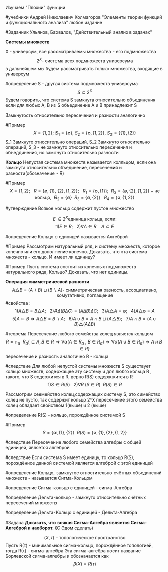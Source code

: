 Изучаем "Плохии" функции

#учебники Андрей Николаевич Колмагоров "Элементы теории функций и функционального анализа" любое издание

#Задачник  Ульянов, Бахвалов, "Действительный анализ в задачах"

****Системы множеств****

X - универсум, все рассматриваемы множества - его подмножества
$$2^X\text{- система всех подмножеств универсума }$$
в дальнейшем мы будем рассматривать только множества, входящие в универсум

#определение S - другая система подмножеств универсума 
$$S \subset 2^X$$
Будем говорить, что система S замкнута относительно объединения если для любых А, В из S 
объединение А и В принадлежит S

Замкнутость относительно пересечения и разности аналогично

#Пример $$X = \{1,2\}; \  S_1 = \{ \emptyset \}, \    S_2 = \{\emptyset, \{1,2\}\}, \  S_3 = \{ \{1\}, \{2\} \}$$S_1 Замкнуто относительно операций, S_2 Замкнуто относительно операций, S_3 - не замкнуто относительно пересечения и объеддинения, но замкнуто относительно разности 

****Кольцо****
Непустая система множеств называется колльцом, если она замкнута относительно объединение, пересечений и разности(обозначение - R)

#Пример  $$X = \{1,2\}; \ \ \  R = \{ \emptyset, \{1\}, \{2\}, \{1,2\}\}; \ \ \  R_1 = \{\emptyset, \{1\}\}; \ \ R_2 = \{\emptyset, \{2\}, \{1,2\}\} - \text{не кольцо}, \ \
R_2 = \{\emptyset\} \ \  R_3 = \{\emptyset, \{2\}\} \ \ \  R_4 = \{\emptyset, \{1,2\}\}$$

#утверждение Всякое кольцо содержит пустое множество

$$ E \in 2^X \text{единица кольца, если:}$$
$$1)E \in R; \ \ \ 2) \forall A \in R \ \ \ \ A \subset E$$

#определение Кольцо с единицей называется Алгеброй

#Пример Рассмотрим натуральный ряд, и систему множеств, которое конечно или его дополнение конечно. Доказать, что эта система множеств - кольцо. И имеет ли единицу?

#Пример Пусть система состоит из конечных подмножеств натурального ряда, Кольцо? Доказать, что нет единицы.


****Операция симметрической разности****
$$A \triangle B = (A \backslash B) \sqcup (B \backslash A) \text{- симметрическая разность, ассоциативно, комутативно, поглащение}$$
#свойства :
$$ 1) A \triangle B = B \triangle A; \ \ \ 2)A \Delta (B \Delta C) = (A \Delta B) \Delta C; \ \ \ 3)A \triangle A = \emptyset; \ \ \ 4) A \triangle \emptyset = A  $$
$$5)A \subset B \Rightarrow A \triangle B = B \backslash A; \ \ \ 6)A \cup B = A \cap B \sqcup(A \triangle B); \ \ \ 7) A \cap B = (A \cup B)\triangle (A \Delta B)$$

#теорема Пересечение любого семейства колец является кольцом 
$$ R = \cap_{\alpha} \ \  R_{\alpha} \{ \sqsubset A, B \in R \Rightarrow \forall \alpha (A \in R_{\alpha} \ , \ B \in R_{\alpha} ) \Rightarrow \forall \alpha (A \cup B \in R_{\alpha}) \Rightarrow A \ и \ B \in R\} $$
 пересечение и разность аналогично
 R - кольца

#следствие Для любой непустой системы множеств S существует кольцо множеств, содержащее эту систему и для любго кольца R , такого, что S содержится в R, верно R(S) содержжится в R 
$$1)S \in R(S) \ \ \ 2)\forall R \ (S \in R)  \ \ R(S) \in R $$

Рассмотрим сеемейство колец,содержащих систему S, это симейство колец не пусто, так содержит кольцо 2^X пересечение этого семейства колец обладает свойством 1(выше) и 2 (выше)

#определение  R(S) - кольцо, порождённое системой S 

#Пример $$S = \{\emptyset, \{1\}, \{2\}\}  \  \  R(S) = \{ \emptyset , \{1\}, \{2\}, \{1,2\}\}$$

#следствие Пересечение любого семейства алгебры с общей единицей, является алгеброй

#следствие Если система S имеет единицу, то кольцо R(S), порождённое данной системой является алгеброй с этой единицей

#определение Кольцо, замкнутое отностительно счётных объединений множеств - называется Сигма-Кольцом

#определение Сигма-кольцо с единицей - сигма-Алгебра

#определение Дельта-кольцо - замкнуто относительно счётных пересечений множеств

#определение Дельта-Кольцо с единицей - Дельта-Алгебра


#Задача ****Доказать, что всякая Сигма-Алгебра является Сигма-Алгеброй и наоборот.**** (С Эдом сделать)

$$(X, \tau) \ \text{- топологическое пространство}$$
Пусть R(τ) - минимальное сигма-кольцо, порождённое топологией, тогда R(τ) - сигма-алгебра
Эта сигма-алгебра носит название Борлевской сигма-алгебры и обозначается как 
$$\beta(X) = R(\tau)$$ 
